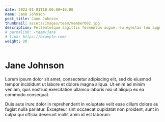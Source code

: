 ```yaml
---
date: 2023-01-01T10:00:00+10:00
name: Jane Johnson
post_title: Jane Johnson
thumbnail: assets/images/team/member002.jpg
description: Pellentesque sagittis fermentum augue, eu egestas leo augue.
# permalink: /team/jane
# link: https://example.com/
weight: 20
---
```


# Jane Johnson

Lorem ipsum dolor sit amet, consectetur adipiscing elit, sed do eiusmod tempor incididunt ut labore et dolore magna aliqua. Ut enim ad minim veniam, quis nostrud exercitation ullamco laboris nisi ut aliquip ex ea commodo consequat.

Duis aute irure dolor in reprehenderit in voluptate velit esse cillum dolore eu fugiat nulla pariatur. Excepteur sint occaecat cupidatat non proident, sunt in culpa qui officia deserunt mollit anim id est laborum.
